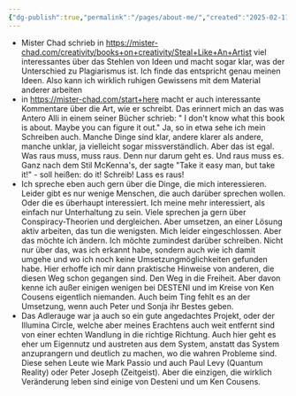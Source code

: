 ```yaml
---
{"dg-publish":true,"permalink":"/pages/about-me/","created":"2025-02-11T03:43:46.002+01:00"}
---
```


- Mister Chad schrieb in https://mister-chad.com/creativity/books+on+creativity/Steal+Like+An+Artist viel interessantes über das Stehlen von Ideen und macht sogar klar, was der Unterschied zu Plagiarismus ist. Ich finde das entspricht genau meinen Ideen. Also kann ich wirklich ruhigen Gewissens mit dem Material anderer arbeiten
- in https://mister-chad.com/start+here macht er auch interessante Kommentare über die Art, wie er schreibt. Das erinnert mich an das was Antero Alli in einem seiner Bücher schrieb: " I don't know what this book is about. Maybe you can figure it out." Ja, so in etwa sehe ich mein Schreiben auch. Manche Dinge sind klar, andere klarer als andere, manche unklar, ja vielleicht sogar missverständlich. Aber das ist egal. Was raus muss, muss raus. Denn nur darum geht es. Und raus muss es. Ganz nach dem Stil McKenna's, der sagte "Take it easy man, but take it!" - soll heißen: do it! Schreib! Lass es raus!
- Ich spreche eben auch gern über die Dinge, die mich interessieren. Leider gibt es nur wenige Menschen, die auch darüber sprechen wollen. Oder die es überhaupt interessiert. Ich meine mehr interessiert, als einfach nur Unterhaltung zu sein. Viele sprechen ja gern über Conspiracy-Theorien und dergleichen. Aber umsetzen, an einer Lösung aktiv arbeiten, das tun die wenigsten. Mich leider eingeschlossen. Aber das möchte ich ändern. Ich möchte zumindest darüber schreiben. Nicht nur über das, was ich erkannt habe, sondern auch wie ich damit umgehe und wo ich noch keine Umsetzungmöglichkeiten gefunden habe. Hier erhoffe ich mir dann praktische Hinweise von anderen, die diesen Weg schon gegangen sind. Den Weg in die Freiheit. Aber davon kenne ich außer einigen wenigen bei DESTENI und im Kreise von Ken Cousens eigentlich niemanden. Auch beim Ting fehlt es an der Umsetzung, wenn auch Peter und Sonja ihr Bestes geben.
- Das Adlerauge war ja auch so ein gute angedachtes Projekt, oder der Illumina Circle, welche aber meines Erachtens auch weit entfernt sind von einer echten Wandlung in die richtige Richtung. Auch hier geht es eher um Eigennutz und austreten aus dem System, anstatt das System anzuprangern und deutlich zu machen, wo die wahren Probleme sind. Diese sehen Leute wie Mark Passio und auch Paul Levy (Quantum Reality) oder Peter Joseph (Zeitgeist). Aber die einzigen, die wirklich Veränderung leben sind einige von Desteni und um Ken Cousens.
